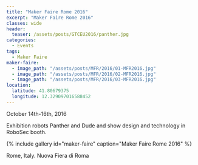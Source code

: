 ```yaml
---
title: "Maker Faire Rome 2016"
excerpt: "Maker Faire Rome 2016"
classes: wide
header:
  teaser: /assets/posts/GTCEU2016/panther.jpg
categories:
  - Events
tags:
  - Maker Faire
maker-faire:
  - image_path: "/assets/posts/MFR/2016/01-MFR2016.jpg"
  - image_path: "/assets/posts/MFR/2016/02-MFR2016.jpg"
  - image_path: "/assets/posts/MFR/2016/03-MFR2016.jpg"
location:
  latitude: 41.80679375
  longitude: 12.329097016588452
---
```


October 14th-16th, 2016

Exhibition robots Panther and Dude and show design and technology in RoboSec booth.

{% include gallery id="maker-faire" caption="Maker Faire Rome 2016" %}

Rome, Italy. Nuova Fiera di Roma

<!--
{% google_map width="100%" zoom="10" %}
-->